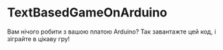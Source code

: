 # TextBasedGameOnArduino
Вам нічого робити з вашою платою Arduino? Так завантажте цей код, і зіграйте в цікаву гру!
